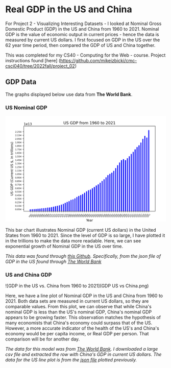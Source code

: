 # Real GDP in the US and China

For Project 2 - Visualizing Interesting Datasets - I looked at Nominal Gross Domestic Product (GDP) in the US and China from 1960 to 2021. Nominal GDP is the value of economic output in current prices - hence the data is measured by current US dollars. I first focused on GDP in the US over the 62 year time period, then compared the GDP of US and China together. 

This was completed for my CS40 - Computing for the Web - course. Project instructions found [here]
(https://github.com/mikeizbicki/cmc-csci040/tree/2022fall/project_02)

## GDP Data

The graphs displayed below use data from **The World Bank**. 

### **US Nominal GDP**

![US GDP from 1960 to 2021](GDP_US.png)

This bar chart illustrates Nominal GDP (current US dollars) in the United States from 1960 to 2021. Since the level of GDP is so large, I have plotted it in the trillions to make the data more readable. Here, we can see exponential growth of Nominal GDP in the US over time. 

*This data was found through [this Github](https://github.com/jdorfman/awesome-json-datasets#gdp). Specifically, from the json file of GDP in the US found through [The World Bank](http://api.worldbank.org/v2/countries/USA/indicators/NY.GDP.MKTP.CD?per_page=5000&format=json)*

### **US and China GDP**

![GDP in the US vs. China from 1960 to 2021](GDP US vs China.png)

Here, we have a line plot of Nominal GDP in the US and China from 1960 to 2021. Both data sets are measured in current US dollars, so they are comparable values. From this plot, we can observe that while China's nominal GDP is less than the US's nominal GDP, China's nominal GDP appears to be growing faster. This observation matches the hypothesis of many economists that China's economy could surpass that of the US. However, a more accurate indicator of the health of the US's and China's economy would be per capita income, or Real GDP per person. That comparison will be for another day. 

*The data for this model was from [The World Bank](https://data.worldbank.org/country/china?view=chart). I downloaded a large csv file and extracted the row with China's GDP in current US dollars. The data for the US line plot is from the [json file](http://api.worldbank.org/v2/countries/USA/indicators/NY.GDP.MKTP.CD?per_page=5000&format=json) plotted previously.*
